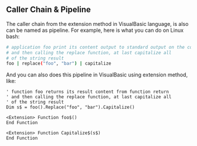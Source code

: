 ## Caller Chain &amp; Pipeline

The caller chain from the extension method in VisualBasic language, is also can be named as pipeline. For example, here is what you can do on Linux bash:

```bash
# application foo print its content output to standard output on the console 
# and then calling the replace function, at last capitalize all 
# of the string result
foo | replace("foo", "bar") | capitalize
```

And you can also does this pipeline in VisualBasic using extension method, like:

```vbnet
' function foo returns its result content from function return 
' and then calling the replace function, at last capitalize all 
' of the string result
Dim s$ = foo().Replace("foo", "bar").Capitalize()

<Extension> Function foo$()
End Function

<Extension> Function Capitalize$(s$)
End Function
```
